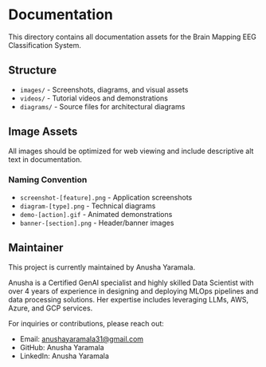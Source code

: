 # Documentation

This directory contains all documentation assets for the Brain Mapping EEG Classification System.

## Structure

- `images/` - Screenshots, diagrams, and visual assets
- `videos/` - Tutorial videos and demonstrations
- `diagrams/` - Source files for architectural diagrams

## Image Assets

All images should be optimized for web viewing and include descriptive alt text in documentation.

### Naming Convention
- `screenshot-[feature].png` - Application screenshots
- `diagram-[type].png` - Technical diagrams
- `demo-[action].gif` - Animated demonstrations
- `banner-[section].png` - Header/banner images

## Maintainer

This project is currently maintained by Anusha Yaramala.

Anusha is a Certified GenAI specialist and highly skilled Data Scientist with over 4 years of experience in designing and deploying MLOps pipelines and data processing solutions. Her expertise includes leveraging LLMs, AWS, Azure, and GCP services.

For inquiries or contributions, please reach out:
- Email: anushayaramala31@gmail.com
- GitHub: Anusha Yaramala
- LinkedIn: Anusha Yaramala